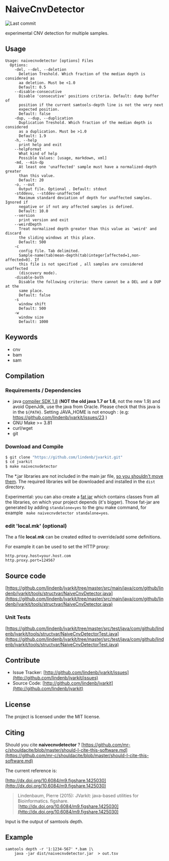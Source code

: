 # NaiveCnvDetector

![Last commit](https://img.shields.io/github/last-commit/lindenb/jvarkit.png)

experimental CNV detection for multiple samples.


## Usage

```
Usage: naivecnvdetector [options] Files
  Options:
    -del, --del, --deletion
      Deletion Treshold. Which fraction of the median depth is considered as 
      aa deletion. Must be <1.0
      Default: 0.5
    --disable-consecutive
      Disable 'consecutive' positions criteria. Default: dump buffer of 
      position if the current samtools-depth line is not the very next 
      expected position.
      Default: false
    -dup, --dup, --duplication
      Duplication Treshold. Which fraction of the median depth is considered 
      as a duplication. Must be >1.0
      Default: 1.9
    -h, --help
      print help and exit
    --helpFormat
      What kind of help
      Possible Values: [usage, markdown, xml]
    -md, --min-dp
      At least one 'unaffected' sample must have a normalized-depth greater 
      than this value.
      Default: 20
    -o, --out
      Output file. Optional . Default: stdout
    -stddevu, --stddev-unaffected
      Maximum standard deviation of depth for unaffected samples. Ignored if 
      negative or if not any affected samples is defined.
      Default: 10.0
    --version
      print version and exit
    --weirdDepth
      Treat normalized depth greater than this value as 'weird' and discard 
      the sliding windows at this place.
      Default: 500
    -c
      config file. Tab delimited. 
      Sample-name(tab)mean-depth(tab)integer[affected=1,non-affected=0]. If 
      this file is not specified , all samples are considered unaffected 
      (discovery mode).
    -disable-both
      Disable the following criteria: there cannot be a DEL and a DUP at the 
      same place.
      Default: false
    -s
      window shift
      Default: 500
    -w
      window size
      Default: 1000

```


## Keywords

 * cnv
 * bam
 * sam


## Compilation

### Requirements / Dependencies

* java [compiler SDK 1.8](http://www.oracle.com/technetwork/java/index.html) (**NOT the old java 1.7 or 1.6**, not the new 1.9) and avoid OpenJdk, use the java from Oracle. Please check that this java is in the `${PATH}`. Setting JAVA_HOME is not enough : (e.g: https://github.com/lindenb/jvarkit/issues/23 )
* GNU Make >= 3.81
* curl/wget
* git


### Download and Compile

```bash
$ git clone "https://github.com/lindenb/jvarkit.git"
$ cd jvarkit
$ make naivecnvdetector
```

The *.jar libraries are not included in the main jar file, [so you shouldn't move them](https://github.com/lindenb/jvarkit/issues/15#issuecomment-140099011 ).
The required libraries will be downloaded and installed in the `dist` directory.

Experimental: you can also create a [fat jar](https://stackoverflow.com/questions/19150811/) which contains classes from all the libraries, on which your project depends (it's bigger). Those fat-jar are generated by adding `standalone=yes` to the gnu make command, for example ` make naivecnvdetector standalone=yes`.

### edit 'local.mk' (optional)

The a file **local.mk** can be created edited to override/add some definitions.

For example it can be used to set the HTTP proxy:

```
http.proxy.host=your.host.com
http.proxy.port=124567
```
## Source code 

[https://github.com/lindenb/jvarkit/tree/master/src/main/java/com/github/lindenb/jvarkit/tools/structvar/NaiveCnvDetector.java](https://github.com/lindenb/jvarkit/tree/master/src/main/java/com/github/lindenb/jvarkit/tools/structvar/NaiveCnvDetector.java)

### Unit Tests

[https://github.com/lindenb/jvarkit/tree/master/src/test/java/com/github/lindenb/jvarkit/tools/structvar/NaiveCnvDetectorTest.java](https://github.com/lindenb/jvarkit/tree/master/src/test/java/com/github/lindenb/jvarkit/tools/structvar/NaiveCnvDetectorTest.java)


## Contribute

- Issue Tracker: [http://github.com/lindenb/jvarkit/issues](http://github.com/lindenb/jvarkit/issues)
- Source Code: [http://github.com/lindenb/jvarkit](http://github.com/lindenb/jvarkit)

## License

The project is licensed under the MIT license.

## Citing

Should you cite **naivecnvdetector** ? [https://github.com/mr-c/shouldacite/blob/master/should-I-cite-this-software.md](https://github.com/mr-c/shouldacite/blob/master/should-I-cite-this-software.md)

The current reference is:

[http://dx.doi.org/10.6084/m9.figshare.1425030](http://dx.doi.org/10.6084/m9.figshare.1425030)

> Lindenbaum, Pierre (2015): JVarkit: java-based utilities for Bioinformatics. figshare.
> [http://dx.doi.org/10.6084/m9.figshare.1425030](http://dx.doi.org/10.6084/m9.figshare.1425030)


Input is the output of samtools depth.


## Example

```
samtools depth -r '1:1234-567' *.bam |\
	java -jar dist/naivecnvdetector.jar  > out.tsv
```



